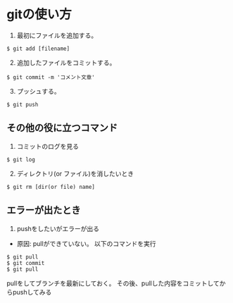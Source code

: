 # gitの使い方

1. 最初にファイルを追加する。
```
$ git add [filename]
```

2. 追加したファイルをコミットする。
```
$ git commit -m 'コメント文章'
```
3. プッシュする。
```
$ git push
```

## その他の役に立つコマンド
1. コミットのログを見る
```
$ git log
```
2. ディレクトリ(or ファイル)を消したいとき
```
$ git rm [dir(or file) name]
```

## エラーが出たとき
1. pushをしたいがエラーが出る
- 原因: pullができていない。
以下のコマンドを実行
```
$ git pull
$ git commit
$ git pull
```
pullをしてブランチを最新にしておく。
その後、pullした内容をコミットしてからpushしてみる
